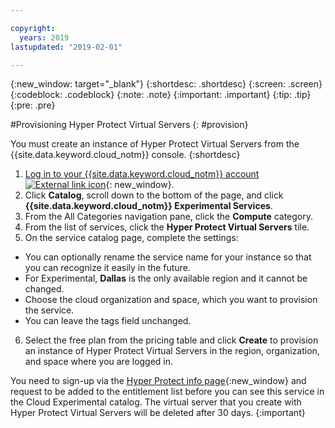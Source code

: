 ```yaml
---

copyright:
  years: 2019
lastupdated: "2019-02-01"

---
```


{:new_window: target="_blank"}
{:shortdesc: .shortdesc}
{:screen: .screen}
{:codeblock: .codeblock}
{:note: .note}
{:important: .important}
{:tip: .tip}
{:pre: .pre}

#Provisioning Hyper Protect Virtual Servers
{: #provision}

You must create an instance of Hyper Protect Virtual Servers from the {{site.data.keyword.cloud_notm}} console.
{:shortdesc}

1. [Log in to your {{site.data.keyword.cloud_notm}} account ![External link icon](../../icons/launch-glyph.svg "External link icon")](https://console.bluemix.net/){: new_window}.
2. Click **Catalog**, scroll down to the bottom of the page, and click **{{site.data.keyword.cloud_notm}} Experimental Services**.
3. From the All Categories navigation pane, click the **Compute** category.
4. From the list of services, click the **Hyper Protect Virtual Servers** tile.
5. On the service catalog page, complete the settings:
  - You can optionally rename the service name for your instance so that you can recognize it easily in the future.
  - For Experimental, **Dallas** is the only available region and it cannot be changed.
  - Choose the cloud organization and space, which you want to provision the service.
  - You can leave the tags field unchanged.
6. Select the free plan from the pricing table and click **Create** to provision an instance of Hyper Protect Virtual Servers in the region, organization, and space where you are logged in.

You need to sign-up via the [Hyper Protect info page](https://www.ibm.com/cloud/hyper-protect-services){:new_window} and request to be added to the entitlement list before you can see this service in the Cloud Experimental catalog. The virtual server that you create with Hyper Protect Virtual Servers will be deleted after 30 days.
{:important}

<!--

![Provisioning the service](image/provisioning.gif "Provisioning the service")  
*Figure 1. Provisioning the service*
-->
